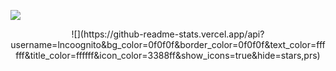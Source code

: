 ![](https://i.imgur.com/nk2XQ5C.png)

<p align="center" width="100%">
    ![](https://github-readme-stats.vercel.app/api?username=lncoognito&bg_color=0f0f0f&border_color=0f0f0f&text_color=ffffff&title_color=ffffff&icon_color=3388ff&show_icons=true&hide=stars,prs)
</p>
